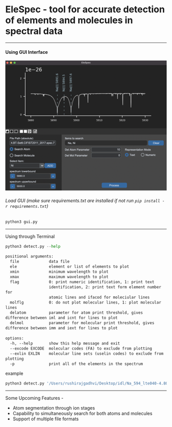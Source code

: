 # EleSpec - tool for accurate detection of elements and molecules in spectral data


***
#### Using GUI Interface
!['GUI Image'](./readme_img/gui_ref.png)
###### Load GUI (make sure requirements.txt are installed if not run `pip install -r requirements.txt`)
```python
python3 gui.py
```
***
Using through Terminal
```python
python3 detect.py --help
```

```
positional arguments:
  file             data file
  ele              element or list of elements to plot
  xmin             minimum wavelength to plot
  xmax             maximum wavelength to plot
  flag             0: print numeric identification, 1: print text
                   identification, 2: print text form element number for
                   atomic lines and ifacod for moleciular lines
  molflg           0: do not plot molecular lines, 1: plot molecular lines
  delatom          parameter for atom print threshold, gives difference between iml and icnt for lines to plot
  delmol           parameter for molecular print threshold, gives difference between imm and iext for lines to plot

options:
  -h, --help       show this help message and exit
  --excode EXCODE  molecular codes (FA) to exclude from plotting
  --exlin EXLIN    molecular line sets (uselin codes) to exclude from plotting
  -p               print all of the elements in the spectrum

```
example

```python
python3 detect.py '/Users/rushirajgadhvi/Desktop/idl/Na_594_lte040-4.80-1.4a+0.4.BT-Settl.CIFIST2011_2017.spec.7' Na Ni 5880 5930 1 0 10 0
```
***

Some Upcoming Features - 
- Atom segmentation through ion stages
- Capability to simultaneously search for both atoms and molecules
- Support of multiple file formats